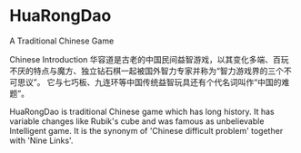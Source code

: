 # HuaRongDao
A Traditional Chinese Game


Chinese Introduction
华容道是古老的中国民间益智游戏，以其变化多端、百玩不厌的特点与魔方、独立钻石棋一起被国外智力专家并称为“智力游戏界的三个不可思议”。
它与七巧板、九连环等中国传统益智玩具还有个代名词叫作“中国的难题”。

 HuaRongDao is traditional Chinese game which has long history. It has variable changes like Rubik's cube and was famous as unbelievable 
 Intelligent game. It is the synonym of 'Chinese difficult problem' together with 'Nine Links'.
